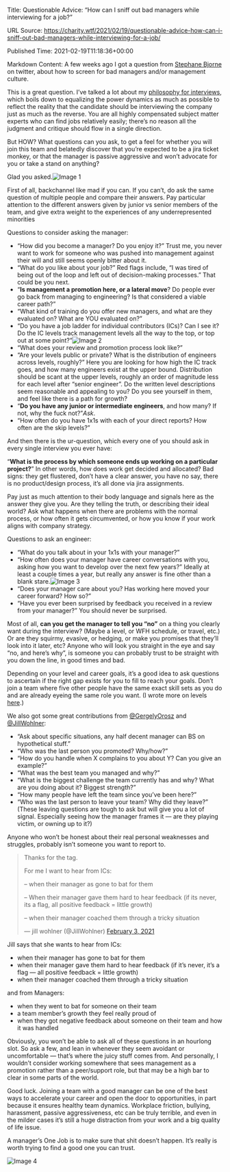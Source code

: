 Title: Questionable Advice: “How can I sniff out bad managers while interviewing for a job?”

URL Source: https://charity.wtf/2021/02/19/questionable-advice-how-can-i-sniff-out-bad-managers-while-interviewing-for-a-job/

Published Time: 2021-02-19T11:18:36+00:00

Markdown Content:
A few weeks ago I got a question from [Stephane Bjorne](http://twitter.com/SteBjoerne) on twitter, about how to screen for bad managers and/or management culture.

This is a great question. I’ve talked a lot about my [philosophy for interviews](https://www.honeycomb.io/blog/observations-on-the-enterprise-of-hiring/), which boils down to equalizing the power dynamics as much as possible to reflect the reality that the candidate should be interviewing the company just as much as the reverse. You are all highly compensated subject matter experts who can find jobs relatively easily; there’s no reason all the judgment and critique should flow in a single direction.

But HOW? What questions can you ask, to get a feel for whether you will join this team and belatedly discover that you’re expected to be a jira ticket monkey, or that the manager is passive aggressive and won’t advocate for you or take a stand on anything?

Glad you asked.![Image 1](https://i0.wp.com/charity.wtf/wp-content/uploads/2022/08/10115755.png?resize=200%2C193&ssl=1)

First of all, backchannel like mad if you can. If you can’t, do ask the same question of multiple people and compare their answers. Pay particular attention to the different answers given by junior vs senior members of the team, and give extra weight to the experiences of any underrepresented minorities

Questions to consider asking the manager:

*   “How did you become a manager? Do you enjoy it?” Trust me, you never want to work for someone who was pushed into management against their will and still seems openly bitter about it.
*   “What do you like about your job?” Red flags include, “I was tired of being out of the loop and left out of decision-making processes.” That could be you next.
*   “**Is management a promotion here, or a lateral move**? Do people ever go back from managing to engineering? Is that considered a viable career path?”
*   “What kind of training do you offer new managers, and what are they evaluated on? What are YOU evaluated on?”
*   “Do you have a job ladder for individual contributors (ICs)? Can I see it? Do the IC levels track management levels all the way to the top, or top out at some point?”![Image 2](https://i0.wp.com/charity.wtf/wp-content/uploads/2022/01/D665A715-0EB9-43E2-81F0-1B44D89FB526_1_105_c.jpeg?resize=168%2C168&ssl=1)
*   “What does your review and promotion process look like?”
*   “Are your levels public or private? What is the distribution of engineers across levels, roughly?” Here you are looking for how high the IC track goes, and how many engineers exist at the upper bound. Distribution should be scant at the upper levels, roughly an order of magnitude less for each level after “senior engineer”. Do the written level descriptions seem reasonable and appealing to you? Do you see yourself in them, and feel like there is a path for growth?
*   “**Do you have any junior or intermediate engineers**, and how many? If not, why the fuck not?”_Ask_.
*   “How often do you have 1x1s with each of your direct reports? How often are the skip levels?”

And then there is the ur-question, which every one of you should ask in every single interview you ever have:

“**What is the process by which someone ends up working on a particular project?**” In other words, how does work get decided and allocated? Bad signs: they get flustered, don’t have a clear answer, you have no say, there is no product/design process, it’s all done via jira assignments.

Pay just as much attention to their body language and signals here as the answer they give you. Are they telling the truth, or describing their ideal world? Ask what happens when there are problems with the normal process, or how often it gets circumvented, or how you know if your work aligns with company strategy.

Questions to ask an engineer:

*   “What do you talk about in your 1x1s with your manager?”
*   “How often does your manager have career conversations with you, asking how you want to develop over the next few years?” Ideally at least a couple times a year, but really any answer is fine other than a blank stare.![Image 3](https://i0.wp.com/charity.wtf/wp-content/uploads/2022/01/5EA93F7B-9A28-4B3F-8A94-26B73C98119B_1_105_c.jpeg?resize=184%2C188&ssl=1)
*   “Does your manager care about you? Has working here moved your career forward? How so?”
*   “Have you ever been surprised by feedback you received in a review from your manager?” You should never be surprised.

Most of all, **can you get the manager to tell you “no”** on a thing you clearly want during the interview? (Maybe a level, or WFH schedule, or travel, etc.) Or are they squirmy, evasive, or hedging, or make you promises that they’ll look into it later, etc? Anyone who will look you straight in the eye and say “no, and here’s why”, is someone you can probably trust to be straight with you down the line, in good times and bad.

Depending on your level and career goals, it’s a good idea to ask questions to ascertain if the right gap exists for you to fill to reach your goals. Don’t join a team where five other people have the same exact skill sets as you do and are already eyeing the same role you want. (I wrote more on levels [here](https://charity.wtf/2020/09/14/useful-things-to-know-about-engineering-levels/).)

We also got some great contributions from [@GergelyOrosz](http://twitter.com/GergelyOrosz) and [@JillWohlner](http://twitter.com/JillWohlner):

*   “Ask about specific situations, any half decent manager can BS on hypothetical stuff.”
*   “Who was the last person you promoted? Why/how?”
*   “How do you handle when X complains to you about Y? Can you give an example?”
*   “What was the best team you managed and why?”
*   “What is the biggest challenge the team currently has and why? What are you doing about it? Biggest strength?”
*   “How many people have left the team since you’ve been here?”
*   “Who was the last person to leave your team? Why did they leave?” (These leaving questions are tough to ask but will give you a lot of signal. Especially seeing how the manager frames it — are they playing victim, or owning up to it?)

Anyone who won’t be honest about their real personal weaknesses and struggles, probably isn’t someone you want to report to.

> Thanks for the tag.
> 
> 
> For me I want to hear from ICs:
> 
> – when their manager as gone to bat for them
> 
> – When their manager gave them hard to hear feedback (if its never, its a flag, all positive feedback = little growth)
> 
> – when their manager coached them through a tricky situation
> 
> 
> — jill wohlner (@JillWohlner) [February 3, 2021](https://twitter.com/JillWohlner/status/1356990246701957120?ref_src=twsrc%5Etfw)

Jill says that she wants to hear from ICs:

*   when their manager has gone to bat for them
*   when their manager gave them hard to hear feedback (if it’s never, it’s a flag — all positive feedback = little growth)
*   when their manager coached them through a tricky situation

and from Managers:

*   when they went to bat for someone on their team
*   a team member’s growth they feel really proud of
*   when they got negative feedback about someone on their team and how it was handled

Obviously, you won’t be able to ask all of these questions in an hourlong slot. So ask a few, and lean in whenever they seem avoidant or uncomfortable — that’s where the juicy stuff comes from. And personally, I wouldn’t consider working somewhere that sees management as a promotion rather than a peer/support role, but that may be a high bar to clear in some parts of the world.

Good luck. Joining a team with a good manager can be one of the best ways to accelerate your career and open the door to opportunities, in part because it ensures healthy team dynamics. Workplace friction, bullying, harassment, passive aggressiveness, etc can be truly terrible, and even in the milder cases it’s still a huge distraction from your work and a big quality of life issue.

A manager’s One Job is to make sure that shit doesn’t happen. It’s really is worth trying to find a good one you can trust.

![Image 4](https://i0.wp.com/charity.wtf/wp-content/uploads/2021/01/mepurp-3.jpg?resize=225%2C300&ssl=1)
